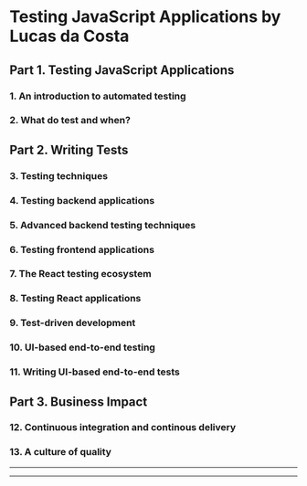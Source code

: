 # Testing JavaScript Applications by Lucas da Costa

## Part 1. Testing JavaScript Applications

### 1. An introduction to automated testing
### 2. What do test and when?

## Part 2. Writing Tests

### 3. Testing techniques
### 4. Testing backend applications
### 5. Advanced backend testing techniques
### 6. Testing frontend applications
### 7. The React testing ecosystem
### 8. Testing React applications
### 9. Test-driven development
### 10. UI-based end-to-end testing
### 11. Writing UI-based end-to-end tests

## Part 3. Business Impact

### 12. Continuous integration and continous delivery
### 13. A culture of quality

---
---